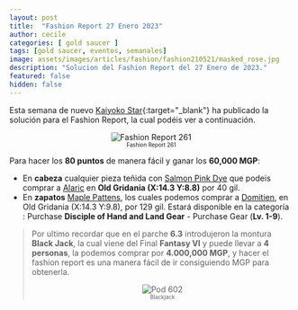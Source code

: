 ```yaml
---
layout: post
title:  "Fashion Report 27 Enero 2023"
author: cecile
categories: [ gold saucer ]
tags: [gold saucer, eventos, semanales]
image: assets/images/articles/fashion/fashion210521/masked_rose.jpg
description: "Solucion del Fashion Report del 27 Enero de 2023."
featured: false
hidden: false
---
```


Esta semana de nuevo [Kaiyoko Star](https://twitter.com/kaiyokostar){:target="_blank"} ha publicado la solución para el Fashion Report, la cual podéis ver a continuación.

<p align="center"><img src="{{ site.baseurl }}/assets/images/articles/fashion/fashion230127/freport_261.jpg" alt="Fashion Report 261">
<br/>
<sub><sup>Fashion Report 261</sup></sub></p>

Para hacer los **80 puntos** de manera fácil y ganar los **60,000 MGP**:

- En **cabeza** cualquier pieza teñida con <a href="https://eu.finalfantasyxiv.com/lodestone/playguide/db/item/c18be404e86/" class="eorzeadb_link" target="_blank">Salmon Pink Dye</a> que podeis comprar a <a href="https://eu.finalfantasyxiv.com/lodestone/playguide/db/shop/a28cf0441f4/?item=70849afadc9&type=gil" class="eorzeadb_link" target="_blank">Alaric</a> en **Old Gridania (X:14.3 Y:8.8)** por 40 gil.
- En **zapatos** <a href="https://eu.finalfantasyxiv.com/lodestone/playguide/db/item/84578d84bfe/" class="eorzeadb_link" target="_blank">Maple Pattens</a>, los cuales podemos comprar a <a href="https://eu.finalfantasyxiv.com/lodestone/playguide/db/shop/5c0bdbdc542/?item=2bf65cd6dc7&type=gil" class="eorzeadb_link" target="_blank">Domitien</a>, en Old Gridania (X:14.3 Y:9.8), por 129 gil. Estará disponible en la categoría : Purchase **Disciple of Hand and Land Gear** - Purchase Gear (**Lv. 1-9**).

<blockquote>
Por ultimo recordar que en el parche <b>6.3</b> introdujeron la montura <b>Black Jack</b>, la cual viene del Final <b>Fantasy VI</b> y puede llevar a <b>4 personas</b>, la podemos comprar por <b>4.000,000 MGP</b>, y hacer el fashion report es una manera fácil de ir consiguiendo MGP para obtenerla.
<br/>
<p align="center">
    <img src="{{ site.baseurl }}/assets/images/articles/fashion/fashion230113/blackjack.jpg" alt="Pod 602"/><br/>
    <sub><sup>Blackjack</sup></sub>
</p>
</blockquote>